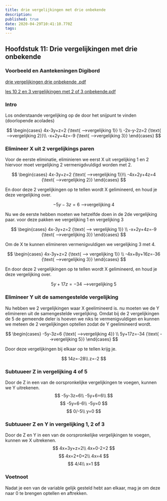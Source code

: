 ```yaml
---
title: drie vergelijkingen met drie onbekende
description: 
published: true
date: 2020-04-29T10:41:10.770Z
tags: 
---
```


## Hoofdstuk 11: Drie vergelijkingen met drie onbekende
### Voorbeeld en Aantekeningen Digibord

[drie vergelijkingen drie onbekende .pdf](/wiskunde/h11/drie_vergelijkingen_drie_onbekende_.pdf)

[les 10 2 en 3 vergelijkingen met 2 of 3 onbekende.pdf](/wiskunde/h11/les_10_2_en_3_vergelijkingen_met_2_of_3_onbekende.pdf)

### Intro

Los onderstaande vergelijking op de door het snijpunt te vinden
(doorlopende acolades)

$$
\begin{cases}
   4x-3y+z=2 {\text{ -->vergelijking 1}}  \\
  -2x-y-2z=2 {\text{ -->vergelijking 2}}\\
  -x+2y+4z=-9 {\text{ -->vergelijking 3}}
\end{cases}
$$

### Elimineer X uit 2 vergelijkings paren
Voor de eerste eliminatie, eliminieren we eerst X uit vergelijking 1 en 2
hiervoor moet vergelijking 2 vermenigdvuldigd worden met 2.

$$
\begin{cases}
	4x-3y+z=2 {\text{ -->vergelijking 1}}\\
	-4x+2y+4z=4 {\text{ -->vergelijking 2}}
\end{cases} 
$$

En door deze 2 vergelijkingen op te tellen wordt X gelimineerd, en houd je deze vergelijking over.

$$
	-5y-3z=6 {\text{ -->vergelijking 4}}
$$

Nu we de eerste hebben moeten we hetzelfde doen in de 2de vergelijking paar.
voor deze pakken we vergelijking 1 en vergelijking 3

$$
\begin{cases}
	4x-3y+z=2 {\text{ --> vergelijking 1}} \\
  -x+2y+4z=-9 {\text{ -->vergelijking 3}}
\end{cases}
$$

Om de X te kunnen elimineren vermenigvuldigen we vergelijking 3 met 4.

$$
\begin{cases}
	4x-3y+z=2 {\text{ --> vergelijking 1}} \\
  -4x+8y+16z=-36 {\text{ -->vergelijking 3}}
\end{cases}
$$

En door deze 2 vergelijkingen op te tellen wordt X gelimineerd, en houd je deze vergelijking over.

$$
5y+17z=-34 {\text{ -->vergelijking 5}}
$$

### Elimineer Y uit de samengestelde vergelijking
Nu hebben we 2 vergelijkingen waar X geelimineerd is. nu moeten we de Y elimineren uit de samengestelde vergelijking.
Omdat bij de 2 vergelijkingen de 5 de gemeende deler is hoeven we niks te vermenigvuldigen en kunnen we meteen de 2 vergelijkingen optellen zodat de Y geelimineerd wordt.

$$
\begin{cases}
	-5y-3z=6 {\text{ -->vergelijking 4}} \\
  5y+17z=-34 {\text{ -->vergelijking 5}}
\end{cases}
$$

Door deze vergelijkingen bij elkaar op te tellen krijg je.

$$
14z=-28\\
z=-2
$$


### Subtuueer Z in vergelijking 4 of 5
Door de Z in een van de oorspronkelijke vergelijkingen te voegen, kunnen we Y uitrekenen.
$$
-5y-3z=6\\
-5y+6=6\\
$$
$$
-5y=6-6\\
-5y=0
$$
$$
0/-5\\
y=0
$$

### Subtuueer Z en Y in vergelijking 1, 2 of 3
Door de Z en Y in een van de oorspronkelijke vergelijkingen te voegen, kunnen we X uitrekenen.
$$
4x+3y+z=2\\
4x+0-2=2
$$
$$
4x=2+0+2\\
4x=4
$$
$$
4/4\\
x=1
$$

### Voetnoot
Nadat je een van de variable gelijk gesteld hebt aan elkaar, mag je om deze naar 0 te brengen optellen en aftrekken.